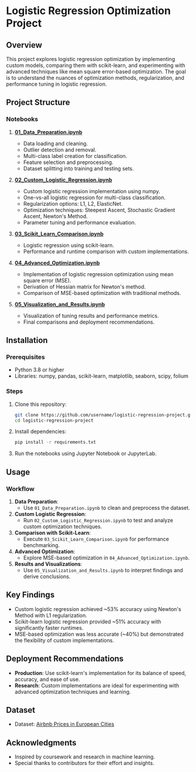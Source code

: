 # Logistic Regression Optimization Project

## Overview
This project explores logistic regression optimization by implementing custom models, comparing them with scikit-learn, and experimenting with advanced techniques like mean square error-based optimization. The goal is to understand the nuances of optimization methods, regularization, and performance tuning in logistic regression.

## Project Structure

### Notebooks

1. **[01_Data_Preparation.ipynb](01_Data_Preparation.ipynb)**
   - Data loading and cleaning.
   - Outlier detection and removal.
   - Multi-class label creation for classification.
   - Feature selection and preprocessing.
   - Dataset splitting into training and testing sets.

2. **[02_Custom_Logistic_Regression.ipynb](02_Custom_Logistic_Regression.ipynb)**
   - Custom logistic regression implementation using numpy.
   - One-vs-all logistic regression for multi-class classification.
   - Regularization options: L1, L2, ElasticNet.
   - Optimization techniques: Steepest Ascent, Stochastic Gradient Ascent, Newton's Method.
   - Parameter tuning and performance evaluation.

3. **[03_Scikit_Learn_Comparison.ipynb](03_Scikit_Learn_Comparison.ipynb)**
   - Logistic regression using scikit-learn.
   - Performance and runtime comparison with custom implementations.

4. **[04_Advanced_Optimization.ipynb](04_Advanced_Optimization.ipynb)**
   - Implementation of logistic regression optimization using mean square error (MSE).
   - Derivation of Hessian matrix for Newton's method.
   - Comparison of MSE-based optimization with traditional methods.

5. **[05_Visualization_and_Results.ipynb](05_Visualization_and_Results.ipynb)**
   - Visualization of tuning results and performance metrics.
   - Final comparisons and deployment recommendations.

## Installation

### Prerequisites
- Python 3.8 or higher
- Libraries: numpy, pandas, scikit-learn, matplotlib, seaborn, scipy, folium

### Steps
1. Clone this repository:
   ```bash
   git clone https://github.com/username/logistic-regression-project.git
   cd logistic-regression-project
   ```
2. Install dependencies:
   ```bash
   pip install -r requirements.txt
   ```
3. Run the notebooks using Jupyter Notebook or JupyterLab.

## Usage

### Workflow
1. **Data Preparation**:
   - Use `01_Data_Preparation.ipynb` to clean and preprocess the dataset.
2. **Custom Logistic Regression**:
   - Run `02_Custom_Logistic_Regression.ipynb` to test and analyze custom optimization techniques.
3. **Comparison with Scikit-Learn**:
   - Execute `03_Scikit_Learn_Comparison.ipynb` for performance benchmarking.
4. **Advanced Optimization**:
   - Explore MSE-based optimization in `04_Advanced_Optimization.ipynb`.
5. **Results and Visualizations**:
   - Use `05_Visualization_and_Results.ipynb` to interpret findings and derive conclusions.

## Key Findings
- Custom logistic regression achieved ~53% accuracy using Newton's Method with L1 regularization.
- Scikit-learn logistic regression provided ~51% accuracy with significantly faster runtimes.
- MSE-based optimization was less accurate (~40%) but demonstrated the flexibility of custom implementations.

## Deployment Recommendations
- **Production**: Use scikit-learn's implementation for its balance of speed, accuracy, and ease of use.
- **Research**: Custom implementations are ideal for experimenting with advanced optimization techniques and learning.

## Dataset
- Dataset: [Airbnb Prices in European Cities](https://www.kaggle.com/datasets/thedevastator/airbnb-prices-in-european-cities)

## Acknowledgments
- Inspired by coursework and research in machine learning.
- Special thanks to contributors for their effort and insights.
